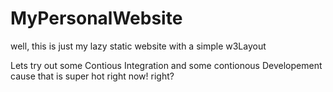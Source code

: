 # MyPersonalWebsite
well, this is just my lazy static website
with a simple w3Layout

Lets try out some Contious Integration
and some contionous Developement
cause that is super hot right now! right?
